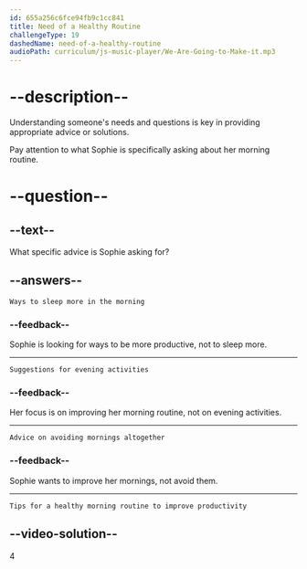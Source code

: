 ```yaml
---
id: 655a256c6fce94fb9c1cc841
title: Need of a Healthy Routine
challengeType: 19
dashedName: need-of-a-healthy-routine
audioPath: curriculum/js-music-player/We-Are-Going-to-Make-it.mp3
---
```


<!--
AUDIO REFERENCE: 
Sophie: So, I'm here because I feel sleepy during the mornings. I don't get productive until it's almost midday. Do you have any tips on how to have a healthy morning routine?
-->

# --description--

Understanding someone's needs and questions is key in providing appropriate advice or solutions. 

Pay attention to what Sophie is specifically asking about her morning routine.

# --question--

## --text--

What specific advice is Sophie asking for?

## --answers--

`Ways to sleep more in the morning`

### --feedback--

Sophie is looking for ways to be more productive, not to sleep more.

---

`Suggestions for evening activities`

### --feedback--

Her focus is on improving her morning routine, not on evening activities.

---

`Advice on avoiding mornings altogether`

### --feedback--

Sophie wants to improve her mornings, not avoid them.

---

`Tips for a healthy morning routine to improve productivity`

## --video-solution--

4
